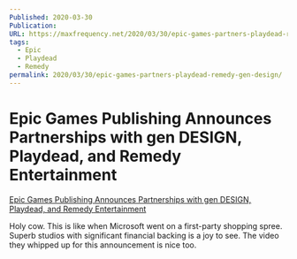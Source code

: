 ```yaml
---
Published: 2020-03-30
Publication: 
URL: https://maxfrequency.net/2020/03/30/epic-games-partners-playdead-remedy-gen-design/
tags:
  - Epic
  - Playdead
  - Remedy
permalink: 2020/03/30/epic-games-partners-playdead-remedy-gen-design/
---
```

# Epic Games Publishing Announces Partnerships with gen DESIGN, Playdead, and Remedy Entertainment

[Epic Games Publishing Announces Partnerships with gen DESIGN, Playdead, and Remedy Entertainment](https://store.epicgames.com/en-US/news/epic-games-publishing-announcement?sessionInvalidated=true)

Holy cow. This is like when Microsoft went on a first-party shopping spree. Superb studios with significant financial backing is a joy to see. The video they whipped up for this announcement is nice too.